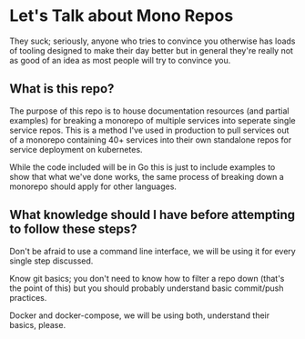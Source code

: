 # Let's Talk about Mono Repos

They suck; seriously, anyone who tries to convince you otherwise has loads of tooling designed to make their day better but in general they're really not as good of an idea as most people will try to convince you.

## What is this repo?

The purpose of this repo is to house documentation resources (and partial examples) for breaking a monorepo of multiple services into seperate single service repos. This is a method I've used in production to pull services out of a monorepo containing 40+ services into their own standalone repos for service deployment on kubernetes.

While the code included will be in Go this is just to include examples to show that what we've done works, the same process of breaking down a monorepo should apply for other languages.

## What knowledge should I have before attempting to follow these steps?

Don't be afraid to use a command line interface, we will be using it for every single step discussed.

Know git basics; you don't need to know how to filter a repo down (that's the point of this) but you should probably understand basic commit/push practices.

Docker and docker-compose, we will be using both, understand their basics, please.